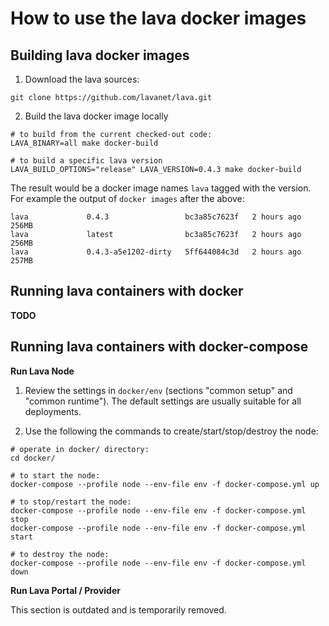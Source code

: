 # How to use the lava docker images

## Building lava docker images

1. Download the lava sources:
  ```
  git clone https://github.com/lavanet/lava.git
  ```

2. Build the lava docker image locally
  ```
  # to build from the current checked-out code:
  LAVA_BINARY=all make docker-build

  # to build a specific lava version
  LAVA_BUILD_OPTIONS="release" LAVA_VERSION=0.4.3 make docker-build
  ```

  The result would be a docker image names `lava` tagged with the version.
  For example the output of `docker images` after the above:
  ```
  lava             0.4.3                 bc3a85c7623f   2 hours ago      256MB
  lava             latest                bc3a85c7623f   2 hours ago      256MB
  lava             0.4.3-a5e1202-dirty   5ff644084c3d   2 hours ago      257MB
  ```

## Running lava containers with docker

**TODO**

## Running lava containers with docker-compose

**Run Lava Node**

1. Review the settings in `docker/env` (sections "common setup" and "common
runtime"). The default settings are usually suitable for all deployments.

2. Use the following the commands to create/start/stop/destroy the node:
  ```
  # operate in docker/ directory:
  cd docker/

  # to start the node:
  docker-compose --profile node --env-file env -f docker-compose.yml up

  # to stop/restart the node:
  docker-compose --profile node --env-file env -f docker-compose.yml stop
  docker-compose --profile node --env-file env -f docker-compose.yml start

  # to destroy the node:
  docker-compose --profile node --env-file env -f docker-compose.yml down
  ```

**Run Lava Portal / Provider**

This section is outdated and is temporarily removed.

<!--
1. Create a lava user and fund it.
  ```
  export LAVA_HOME='.lava'
  export LAVA_USER='my-user'

  # create a new user, and then show its address
  build/lavad keys add $LAVA_USER --home $LAVA_HOME --keyring-backend test
  build/lavad keys list --home $LAVA_HOME --keyring-backend test list

  LAVA_ADDR=$(lavad keys show "${LAVA_USER}" --home $LAVA_HOME --keyring-backend test | \
      grep address | awk '{print $2}')

  # fund the new user: see https://docs.lavanet.xyz/faucet

  # verify the user has funds
  build/lavad query bank balances $LAVA_ADDR --home $LAVA_HOME --denom ulava \
      --node http://public-rpc.lavanet.xyz:80/rpc/
  ```

2. Review the settings in `docker/env`. Fill in all the mandatory values
for the 'portal' / 'provider' role.

3. Use the following the commands to create/start/stop/destroy the node (for
'provider' replace the role 'portal' with 'provider'):
  ```
  # operate in docker/ directory:
  cd docker/

  # to start the portal/provider:
  docker-compose --profile portal --env-file env -f docker-compose.yml up

  # to stop/start the portal/provider:
  docker-compose --profile portal --env-file env -f docker-compose.yml stop
  docker-compose --profile portal --env-file env -f docker-compose.yml start

  # to destroy the portal/provider:
  docker-compose --profile portal --env-file env -f docker-compose.yml down
  ```
-->
